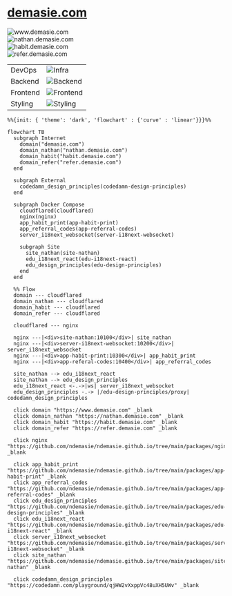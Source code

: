# [demasie.com](https://demasie.com)

<img alt="www.demasie.com" src="https://img.shields.io/website.svg?label=demasie.com&url=http%3A%2F%2Fwww.demasie.com/health"/><br/>
<img alt="nathan.demasie.com" src="https://img.shields.io/website.svg?label=nathan.demasie.com&url=http%3A%2F%2Fnathan.demasie.com/health"/><br/>
<img alt="habit.demasie.com" src="https://img.shields.io/website.svg?label=habit.demasie.com&url=http%3A%2F%2Fhabit.demasie.com/health"/><br/>
<img alt="refer.demasie.com" src="https://img.shields.io/website.svg?label=refer.demasie.com&url=http%3A%2F%2Frefer.demasie.com/health"/>

<!-- ![GitHub Workflow Status](https://img.shields.io/github/actions/workflow/status/ndemasie/ndemasie.github.io/deploy-ec2.yml) -->

|          |                                                                             |
| -------- | --------------------------------------------------------------------------- |
| DevOps   | ![Infra](https://skillicons.dev/icons?i=cloudflare,raspberrypi,docker)<br/> |
| Backend  | ![Backend](https://skillicons.dev/icons?i=nginx,nodejs)<br/>                |
| Frontend | ![Frontend](https://skillicons.dev/icons?i=astro,react,vue,svelte,lit)<br/> |
| Styling  | ![Styling](https://skillicons.dev/icons?i=tailwind,css)<br/>                |

```mermaid
%%{init: { 'theme': 'dark', 'flowchart' : {'curve' : 'linear'}}}%%

flowchart TB
  subgraph Internet
    domain("demasie.com")
    domain_nathan("nathan.demasie.com")
    domain_habit("habit.demasie.com")
    domain_refer("refer.demasie.com")
  end

  subgraph External
    codedamn_design_principles(codedamn-design-principles)
  end

  subgraph Docker Compose
    cloudflared(cloudflared)
    nginx(nginx)
    app_habit_print(app-habit-print)
    app_referral_codes(app-referral-codes)
    server_i18next_websocket(server-i18next-websocket)

    subgraph Site
      site_nathan(site-nathan)
      edu_i18next_react(edu-i18next-react)
      edu_design_principles(edu-design-principles)
    end
  end

  %% Flow
  domain --- cloudflared
  domain_nathan --- cloudflared
  domain_habit --- cloudflared
  domain_refer --- cloudflared

  cloudflared --- nginx

  nginx ---|<div>site-nathan:10100</div>| site_nathan
  nginx ---|<div>server-i18next-websocket:10200</div>| server_i18next_websocket
  nginx ---|<div>app-habit-print:10300</div>| app_habit_print
  nginx ---|<div>app-referal-codes:10400</div>| app_referral_codes

  site_nathan --> edu_i18next_react
  site_nathan --> edu_design_principles
  edu_i18next_react <-.->|ws| server_i18next_websocket
  edu_design_principles -.-> |/edu-design-principles/proxy| codedamn_design_principles

  click domain "https://www.demasie.com" _blank
  click domain_nathan "https://nathan.demasie.com" _blank
  click domain_habit "https://habit.demasie.com" _blank
  click domain_refer "https://refer.demasie.com" _blank

  click nginx "https://github.com/ndemasie/ndemasie.github.io/tree/main/packages/nginx" _blank

  click app_habit_print "https://github.com/ndemasie/ndemasie.github.io/tree/main/packages/app-habit-print" _blank
  click app_referral_codes "https://github.com/ndemasie/ndemasie.github.io/tree/main/packages/app-referral-codes" _blank
  click edu_design_principles "https://github.com/ndemasie/ndemasie.github.io/tree/main/packages/edu-design-principles" _blank
  click edu_i18next_react "https://github.com/ndemasie/ndemasie.github.io/tree/main/packages/edu-i18next-react" _blank
  click server_i18next_websocket "https://github.com/ndemasie/ndemasie.github.io/tree/main/packages/server-i18next-websocket" _blank
  click site_nathan "https://github.com/ndemasie/ndemasie.github.io/tree/main/packages/site-nathan" _blank

  click codedamn_design_principles "https://codedamn.com/playground/qjHW2vXxppVc48uXH5UWv" _blank
```
